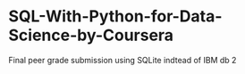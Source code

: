 # SQL-With-Python-for-Data-Science-by-Coursera
Final peer grade submission using SQLite indtead of IBM db 2
